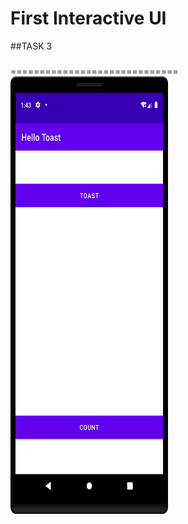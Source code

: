 First Interactive UI
===========================
##TASK 3
###
=============================
<img height="700" width="50%" src="screenshoot/scTask3.png">
